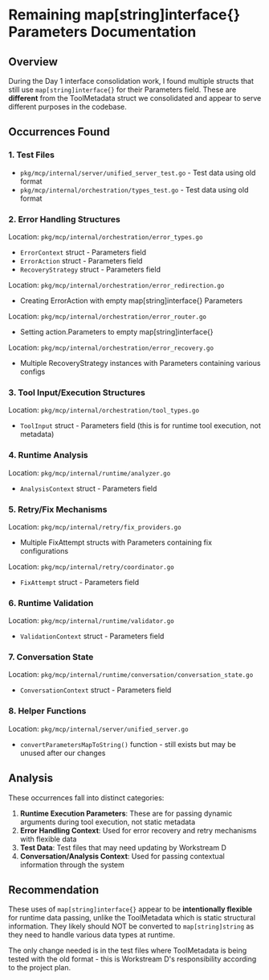 # Remaining map[string]interface{} Parameters Documentation

## Overview
During the Day 1 interface consolidation work, I found multiple structs that still use `map[string]interface{}` for their Parameters field. These are **different** from the ToolMetadata struct we consolidated and appear to serve different purposes in the codebase.

## Occurrences Found

### 1. Test Files
- `pkg/mcp/internal/server/unified_server_test.go` - Test data using old format
- `pkg/mcp/internal/orchestration/types_test.go` - Test data using old format

### 2. Error Handling Structures
Location: `pkg/mcp/internal/orchestration/error_types.go`
- `ErrorContext` struct - Parameters field
- `ErrorAction` struct - Parameters field
- `RecoveryStrategy` struct - Parameters field

Location: `pkg/mcp/internal/orchestration/error_redirection.go`
- Creating ErrorAction with empty map[string]interface{} Parameters

Location: `pkg/mcp/internal/orchestration/error_router.go`
- Setting action.Parameters to empty map[string]interface{}

Location: `pkg/mcp/internal/orchestration/error_recovery.go`
- Multiple RecoveryStrategy instances with Parameters containing various configs

### 3. Tool Input/Execution Structures
Location: `pkg/mcp/internal/orchestration/tool_types.go`
- `ToolInput` struct - Parameters field (this is for runtime tool execution, not metadata)

### 4. Runtime Analysis
Location: `pkg/mcp/internal/runtime/analyzer.go`
- `AnalysisContext` struct - Parameters field

### 5. Retry/Fix Mechanisms
Location: `pkg/mcp/internal/retry/fix_providers.go`
- Multiple FixAttempt structs with Parameters containing fix configurations

Location: `pkg/mcp/internal/retry/coordinator.go`
- `FixAttempt` struct - Parameters field

### 6. Runtime Validation
Location: `pkg/mcp/internal/runtime/validator.go`
- `ValidationContext` struct - Parameters field

### 7. Conversation State
Location: `pkg/mcp/internal/runtime/conversation/conversation_state.go`
- `ConversationContext` struct - Parameters field

### 8. Helper Functions
Location: `pkg/mcp/internal/server/unified_server.go`
- `convertParametersMapToString()` function - still exists but may be unused after our changes

## Analysis

These occurrences fall into distinct categories:

1. **Runtime Execution Parameters**: These are for passing dynamic arguments during tool execution, not static metadata
2. **Error Handling Context**: Used for error recovery and retry mechanisms with flexible data
3. **Test Data**: Test files that may need updating by Workstream D
4. **Conversation/Analysis Context**: Used for passing contextual information through the system

## Recommendation

These uses of `map[string]interface{}` appear to be **intentionally flexible** for runtime data passing, unlike the ToolMetadata which is static structural information. They likely should NOT be converted to `map[string]string` as they need to handle various data types at runtime.

The only change needed is in the test files where ToolMetadata is being tested with the old format - this is Workstream D's responsibility according to the project plan.